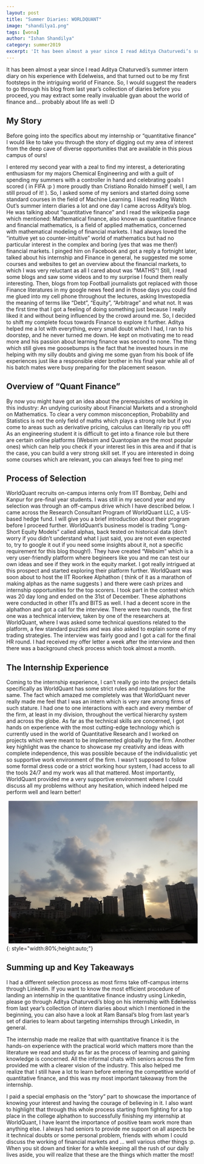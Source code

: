 ```yaml
---
layout: post
title: "Summer Diaries: WORLDQUANT"
image: "shandilya1.png"
tags: [wona]
author: "Ishan Shandilya"
category: summer2019
excerpt: 'It has been almost a year since I read Aditya Chaturvedi’s summer intern diary on his experience with Edelweiss, and that turned out to be my first footsteps in the intriguing world of Finance.'
---
```


It has been almost a year since I read Aditya Chaturvedi’s summer intern diary on his experience with Edelweiss, and that turned out to be my first footsteps in the intriguing world of Finance. So, I would suggest the readers to go through his blog from last year’s collection of diaries before you proceed, you may extract some really invaluable gyan about the world of finance and… probably about life as well :D 

## My Story

Before going into the specifics about my internship or “quantitative finance” I would like to take you through the story of digging out my area of interest from the deep cave of diverse opportunities that are available in this pious campus of ours!

I entered my second year with a zeal to find my interest, a deteriorating enthusiasm for my majors Chemical Engineering and with a guilt of spending my summers with a controller in hand and celebrating goals I scored ( in FIFA :p ) more proudly than Cristiano Ronaldo himself ( well, I am still proud of it! ). So, I asked some of my seniors and started doing some standard courses in the field of Machine Learning. I liked reading Watch Out’s summer intern diaries a lot and one day I came across Aditya’s blog. He was talking about “quantitative finance” and I read the wikipedia page which mentioned: Mathematical finance, also known as quantitative finance and financial mathematics, is a field of applied mathematics, concerned with mathematical modeling of financial markets. I had always loved the “intuitive yet so counter-intuitive” world of mathematics but had no particular interest in the complex and boring (yes that was me then!) financial markets. I pinged him on Facebook and got a reply a fortnight later, talked about his internship and Finance in general, he suggested me some courses and websites to get an overview about the financial markets, to which I was very reluctant as all I cared about was “MATHS”! Still, I read some blogs and saw some videos and to my surprise I found them really interesting. Then, blogs from top Football journalists got replaced with those Finance literatures in my google news feed and in those days you could find me glued into my cell phone throughout the lectures, asking Investopedia the meaning of terms like “Debt”, “Equity”, “Arbitrage” and what not. It was the first time that I got a feeling of doing something just because I really liked it and without being influenced by the crowd around me. So, I decided to shift my complete focus towards Finance to explore it further.  Aditya helped me a lot with everything, every small doubt which I had, I ran to his doorstep, and he never turned me down. He kept on motivating me to read more and his passion about learning finance was second to none. The thing which still gives me goosebumps is the fact that he invested hours in me helping with my silly doubts and giving me some gyan from his book of life experiences just like a responsible elder brother in his final year while all of his batch mates were busy preparing for the placement season.
 

## Overview of “Quant Finance” 

By now you might have got an idea about the prerequisites of working in this industry: An undying curiosity about Financial Markets and a stronghold on Mathematics. To clear a very common misconception, Probability and Statistics is not the only field of maths which plays a strong role but if 
you come to areas such as derivative pricing, calculus can literally rip you off! As an engineering student it is difficult to get into a finance role but there are certain online platforms (Websim and Quantopian are the most popular ones) which can help you check if your interest lies in this area and if that is the case, you can build a very strong skill set. If you are interested in doing some courses which are relevant, you can always feel free to ping me!

## Process of Selection

WorldQuant recruits on-campus interns only from IIT Bombay, Delhi and Kanpur for pre-final year students. I was still in my second year and my selection was through an off-campus drive which I have described below.
I came across the Research Consultant Program of WorldQuant LLC, a US-based hedge fund. I will give you a brief introduction about their program before I proceed further. WorldQuant’s business model is trading “Long-Short Equity Models” called alphas, back tested on historical data (don’t worry if you didn’t understand what I just said, you are not even expected to, try to google it out if you need some insights about it, not a specific requirement for this blog though!). They have created “Websim” which is a very user-friendly platform where begineers like you and me can test our own ideas and see if they work in the equity market. I got really intrigued at this prospect and started exploring their platform further. WorldQuant was soon about to host the IIT Roorkee Alphathon ( think of it as a marathon of making alphas as the name suggests ) and there were cash prizes and internship opportunities for the top scorers. I took part in the contest which was 20 day long and ended on the 31st of December. These alphathons were conducted in other IITs and BITS as well. I had a decent score in the alphathon and got a call for the interview. There were two rounds, the first one was a technical interview, taken by one of the researchers at WorldQuant, where I was asked some technical questions related to the platform, a few standard puzzles and was also asked to explain some of my trading strategies. The interview was fairly good and I got a call for the final HR round. I had received my offer letter a week after the interview and then there was a background check process which took almost a month.


## The Internship Experience

Coming to the internship experience, I can’t really go into the project details specifically as WorldQuant has some strict rules and regulations for the same. The fact which amazed me completely was that WorldQuant never really made me feel that I was an intern which is very rare among firms of such stature. I had one to one interactions with each and every member of the firm, at least in my division, throughout the vertical hierarchy system and across the globe. As far as the technical skills are concerned, I got hands on experience with the most cutting-edge technology which is currently used in the world of Quantitative Research and I worked on projects which were meant to be implemented globally by the firm. Another key highlight was the chance to showcase my creativity and ideas with complete independence, this was possible because of the individualistic yet so supportive work environment of the firm. I wasn’t supposed to follow some formal dress code or a strict working hour system, I had access to all the tools 24/7 and my work was all that mattered. Most importantly, WorldQuant provided me a very supportive environment where I could discuss all my problems without any hesitation, which indeed helped me perform well and learn better! 

![pic](/images/posts/shandilya2.png){: style="width:80%;height:auto;"}


## Summing up and Key Takeaways

I had a different selection process as most firms take off-campus interns through Linkedin. If you want to know the most efficient procedure of landing an internship in the quantitative finance industry using Linkedin, please go through Aditya Chaturvedi’s blog on his internship with Edelweiss from last year’s collection of intern diaries about which I mentioned in the beginning, you can also have a look at Ram Bansal’s blog from last year’s set of diaries to learn about targeting internships through Linkedin, in general.

The internship made me realize that with quantitative finance it is the hands-on experience with the practical world which matters more than the literature we read and study as far as the process of learning and gaining knowledge is concerned. All the informal chats with seniors across the firm provided me with a clearer vision of the industry. This also helped me realize that I still have a lot to learn before entering the competitive world of quantitative finance, and this was my most important takeaway from the internship. 

I paid a special emphasis on the “story” part to showcase the importance of knowing your interest and having the courage of believing in it. I also want to highlight that through this whole process starting from fighting for a top place in the college alphathon to successfully finishing my internship at WorldQuant, I have learnt the importance of positive team work more than anything else. I always had seniors to provide me support on all aspects be it technical doubts or some personal problem, friends with whom I could discuss the working of financial markets and … well various other things :p. When you sit down and tinker for a while keeping all the rush of our daily lives aside, you will realize that these are the things which matter the most!




